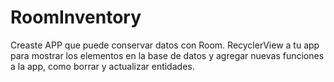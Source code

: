 # RoomInventory
Creaste APP que puede conservar datos con Room. RecyclerView a tu app para mostrar los elementos en la base de datos y agregar nuevas funciones a la app, como borrar y actualizar entidades.
